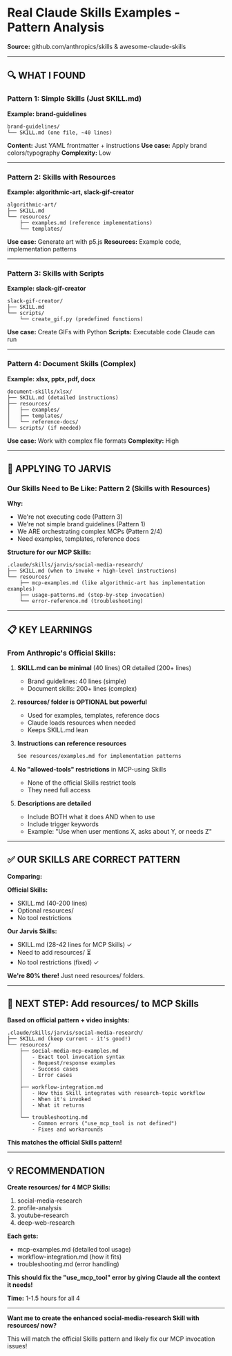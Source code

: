 # Real Claude Skills Examples - Pattern Analysis

**Source:** github.com/anthropics/skills & awesome-claude-skills

---

## 🔍 WHAT I FOUND

### Pattern 1: Simple Skills (Just SKILL.md)

**Example: brand-guidelines**

```
brand-guidelines/
└── SKILL.md (one file, ~40 lines)
```

**Content:** Just YAML frontmatter + instructions
**Use case:** Apply brand colors/typography
**Complexity:** Low

---

### Pattern 2: Skills with Resources

**Example: algorithmic-art, slack-gif-creator**

```
algorithmic-art/
├── SKILL.md
└── resources/
    ├── examples.md (reference implementations)
    └── templates/
```

**Use case:** Generate art with p5.js
**Resources:** Example code, implementation patterns

---

### Pattern 3: Skills with Scripts

**Example: slack-gif-creator**

```
slack-gif-creator/
├── SKILL.md
└── scripts/
    └── create_gif.py (predefined functions)
```

**Use case:** Create GIFs with Python
**Scripts:** Executable code Claude can run

---

### Pattern 4: Document Skills (Complex)

**Example: xlsx, pptx, pdf, docx**

```
document-skills/xlsx/
├── SKILL.md (detailed instructions)
├── resources/
│   ├── examples/
│   ├── templates/
│   └── reference-docs/
└── scripts/ (if needed)
```

**Use case:** Work with complex file formats
**Complexity:** High

---

## 🎯 APPLYING TO JARVIS

### Our Skills Need to Be Like: Pattern 2 (Skills with Resources)

**Why:**

- We're not executing code (Pattern 3)
- We're not simple brand guidelines (Pattern 1)
- We ARE orchestrating complex MCPs (Pattern 2/4)
- Need examples, templates, reference docs

**Structure for our MCP Skills:**

```
.claude/skills/jarvis/social-media-research/
├── SKILL.md (when to invoke + high-level instructions)
└── resources/
    ├── mcp-examples.md (like algorithmic-art has implementation examples)
    ├── usage-patterns.md (step-by-step invocation)
    └── error-reference.md (troubleshooting)
```

---

## 📋 KEY LEARNINGS

### From Anthropic's Official Skills:

1. **SKILL.md can be minimal** (40 lines) OR detailed (200+ lines)
   - Brand guidelines: 40 lines (simple)
   - Document skills: 200+ lines (complex)

2. **resources/ folder is OPTIONAL but powerful**
   - Used for examples, templates, reference docs
   - Claude loads resources when needed
   - Keeps SKILL.md lean

3. **Instructions can reference resources**

   ```markdown
   See resources/examples.md for implementation patterns
   ```

4. **No "allowed-tools" restrictions** in MCP-using Skills
   - None of the official Skills restrict tools
   - They need full access

5. **Descriptions are detailed**
   - Include BOTH what it does AND when to use
   - Include trigger keywords
   - Example: "Use when user mentions X, asks about Y, or needs Z"

---

## ✅ OUR SKILLS ARE CORRECT PATTERN

**Comparing:**

**Official Skills:**

- SKILL.md (40-200 lines)
- Optional resources/
- No tool restrictions

**Our Jarvis Skills:**

- SKILL.md (28-42 lines for MCP Skills) ✓
- Need to add resources/ ⏳
- No tool restrictions (fixed) ✓

**We're 80% there!** Just need resources/ folders.

---

## 🎯 NEXT STEP: Add resources/ to MCP Skills

**Based on official pattern + video insights:**

```
.claude/skills/jarvis/social-media-research/
├── SKILL.md (keep current - it's good!)
└── resources/
    ├── social-media-mcp-examples.md
    │   - Exact tool invocation syntax
    │   - Request/response examples
    │   - Success cases
    │   - Error cases
    │
    ├── workflow-integration.md
    │   - How this Skill integrates with research-topic workflow
    │   - When it's invoked
    │   - What it returns
    │
    └── troubleshooting.md
        - Common errors ("use_mcp_tool is not defined")
        - Fixes and workarounds
```

**This matches the official Skills pattern!**

---

## 💡 RECOMMENDATION

**Create resources/ for 4 MCP Skills:**

1. social-media-research
2. profile-analysis
3. youtube-research
4. deep-web-research

**Each gets:**

- mcp-examples.md (detailed tool usage)
- workflow-integration.md (how it fits)
- troubleshooting.md (error handling)

**This should fix the "use_mcp_tool" error by giving Claude all the context it needs!**

**Time:** 1-1.5 hours for all 4

---

**Want me to create the enhanced social-media-research Skill with resources/ now?**

This will match the official Skills pattern and likely fix our MCP invocation issues!
